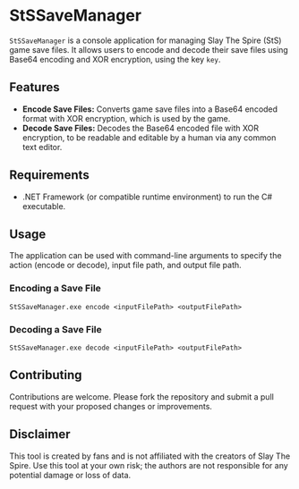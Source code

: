 # StSSaveManager

`StSSaveManager` is a console application for managing Slay The Spire (StS) game save files. It allows users to encode and decode their save files using Base64 encoding and XOR encryption, using the key `key`.

## Features

- **Encode Save Files:** Converts game save files into a Base64 encoded format with XOR encryption, which is used by the game.
- **Decode Save Files:** Decodes the Base64 encoded file with XOR encryption, to be readable and editable by a human via any common text editor.

## Requirements

- .NET Framework (or compatible runtime environment) to run the C# executable.

## Usage

The application can be used with command-line arguments to specify the action (encode or decode), input file path, and output file path.

### Encoding a Save File

    StSSaveManager.exe encode <inputFilePath> <outputFilePath>

### Decoding a Save File

    StSSaveManager.exe decode <inputFilePath> <outputFilePath>

## Contributing

Contributions are welcome. Please fork the repository and submit a pull request with your proposed changes or improvements.

## Disclaimer

This tool is created by fans and is not affiliated with the creators of Slay The Spire. Use this tool at your own risk; the authors are not responsible for any potential damage or loss of data.
